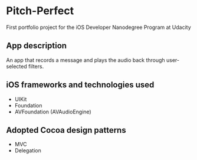 # Pitch-Perfect
First portfolio project for the iOS Developer Nanodegree Program at Udacity

## App description
An app that records a message and plays the audio back through user-selected filters.

## iOS frameworks and technologies used
* UIKit
* Foundation
* AVFoundation (AVAudioEngine)

## Adopted Cocoa design patterns
* MVC
* Delegation
